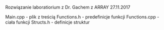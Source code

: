 Rozwiązanie laboratiorium z Dr. Gachem z ARRAY 27.11.2017

Main.cpp - plik z treścią
Functions.h - predefinicje funkcji
Functions.cpp - ciała funkcji
Structs.h - definicje struktur